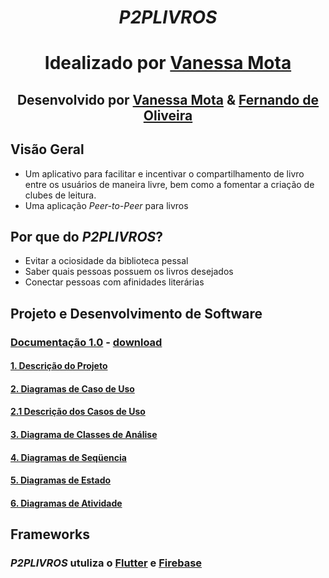 <div align="center">

# *P2PLIVROS* 

# Idealizado por [Vanessa Mota](https://gitlab.com/vanessaoliveira2706)

## Desenvolvido por [Vanessa Mota](https://gitlab.com/vanessaoliveira2706) & [Fernando de Oliveira](https://gitlab.com/FernandoDeOliveira)

</div>

## Visão Geral
- Um aplicativo para facilitar e incentivar o compartilhamento de livro entre os usuários de maneira livre, bem como a fomentar a criação de clubes de leitura.
- Uma aplicação *Peer-to-Peer* para livros

## Por que do *P2PLIVROS*?
- Evitar a ociosidade da biblioteca pessal
- Saber quais pessoas possuem os livros desejados
- Conectar pessoas com afinidades literárias

## Projeto e Desenvolvimento de Software
### [Documentação 1.0](https://gitlab.com/FernandoDeOliveira/sebum/wikis/Documentação-1.0) - [download](uploads/a13694094886014194df0a1a27d0af51/Documentacao_Projeto.docx)
#### [1. Descrição do Projeto](https://gitlab.com/FernandoDeOliveira/sebum/wikis/Documenta%C3%A7%C3%A3o-1.0#1-descri%C3%A7%C3%A3o-do-projeto)
#### [2. Diagramas de Caso de Uso](https://gitlab.com/FernandoDeOliveira/sebum/wikis/Documenta%C3%A7%C3%A3o-1.0#2-diagramas-de-caso-de-uso)
#### [2.1 Descrição dos Casos de Uso](https://gitlab.com/FernandoDeOliveira/sebum/wikis/Documenta%C3%A7%C3%A3o-1.0#21-descri%C3%A7%C3%A3o-dos-casos-de-uso)
#### [3. Diagrama de Classes de Análise](https://gitlab.com/FernandoDeOliveira/sebum/wikis/Documenta%C3%A7%C3%A3o-1.0#3-diagrama-de-classes-de-an%C3%A1lise)
#### [4. Diagramas de Seqüencia](https://gitlab.com/FernandoDeOliveira/sebum/wikis/Documenta%C3%A7%C3%A3o-1.0#diagramas-de-seq%C3%BCencia)
#### [5. Diagramas de Estado](https://gitlab.com/FernandoDeOliveira/sebum/wikis/Documenta%C3%A7%C3%A3o-1.0#5-diagramas-de-estado)
#### [6. Diagramas de Atividade](https://gitlab.com/FernandoDeOliveira/sebum/wikis/Documenta%C3%A7%C3%A3o-1.0#6-diagrama-de-atividade)

## Frameworks
### *P2PLIVROS* utuliza o [Flutter](https://flutter.dev/docs) e [Firebase](https://firebase.google.com/docs?hl=pt-BR)

